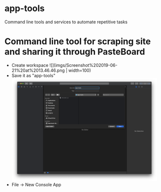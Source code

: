 # app-tools
Command line tools and services to automate repetitive tasks

# Command line tool for scraping site and sharing it through PasteBoard

- Create workspace 
![](imgs/Screenshot%202019-06-21%20at%2013.46.46.png | width=100)
- Save it as "app-tools"
![](imgs/Screenshot%202019-06-21%20at%2013.47.05.png)
- File -> New Console App
